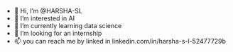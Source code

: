 - 👋 Hi, I’m @HARSHA-SL
- 👀 I’m interested in AI
- 🌱 I’m currently learning data science
- 💞️ I’m looking for an internship
- 📫 you can reach me by linked in
linkedin.com/in/harsha-s-l-52477729b

<!---
HARSHA-SL/HARSHA-SL is a ✨ special ✨ repository because its `README.md` (this file) appears on your GitHub profile.
You can click the Preview link to take a look at your changes.
--->
